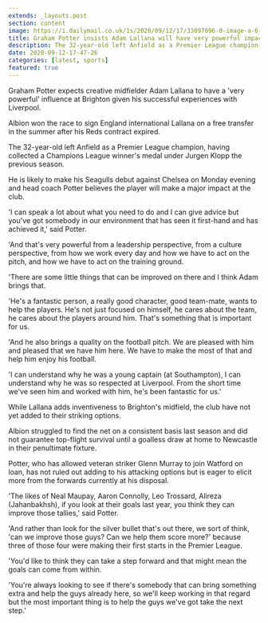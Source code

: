 ```yaml
---
extends: _layouts.post
section: content
image: https://i.dailymail.co.uk/1s/2020/09/12/17/33097096-0-image-a-6_1599928652057.jpg 
title: Graham Potter insists Adam Lallana will have very powerful impact on Brighton 
description: The 32-year-old left Anfield as a Premier League champion, having collected a Champions League winners medal under Jurgen Klopp the previous season. 
date: 2020-09-12-17-47-26 
categories: [latest, sports] 
featured: true 
--- 
```

Graham Potter expects creative midfielder Adam Lallana to have a 'very powerful' influence at Brighton given his successful experiences with Liverpool.

Albion won the race to sign England international Lallana on a free transfer in the summer after his Reds contract expired.

The 32-year-old left Anfield as a Premier League champion, having collected a Champions League winner's medal under Jurgen Klopp the previous season.



He is likely to make his Seagulls debut against Chelsea on Monday evening and head coach Potter believes the player will make a major impact at the club.

'I can speak a lot about what you need to do and I can give advice but you've got somebody in our environment that has seen it first-hand and has achieved it,' said Potter.

'And that's very powerful from a leadership perspective, from a culture perspective, from how we work every day and how we have to act on the pitch, and how we have to act on the training ground.

'There are some little things that can be improved on there and I think Adam brings that.



'He's a fantastic person, a really good character, good team-mate, wants to help the players. He's not just focused on himself, he cares about the team, he cares about the players around him. That's something that is important for us.

'And he also brings a quality on the football pitch. We are pleased with him and pleased that we have him here. We have to make the most of that and help him enjoy his football.

'I can understand why he was a young captain (at Southampton), I can understand why he was so respected at Liverpool. From the short time we've seen him and worked with him, he's been fantastic for us.'

While Lallana adds inventiveness to Brighton's midfield, the club have not yet added to their striking options.

Albion struggled to find the net on a consistent basis last season and did not guarantee top-flight survival until a goalless draw at home to Newcastle in their penultimate fixture.

Potter, who has allowed veteran striker Glenn Murray to join Watford on loan, has not ruled out adding to his attacking options but is eager to elicit more from the forwards currently at his disposal.

'The likes of Neal Maupay, Aaron Connolly, Leo Trossard, Alireza (Jahanbakhsh), if you look at their goals last year, you think they can improve those tallies,' said Potter.

'And rather than look for the silver bullet that's out there, we sort of think, 'can we improve those guys? Can we help them score more?' because three of those four were making their first starts in the Premier League.

'You'd like to think they can take a step forward and that might mean the goals can come from within.

'You're always looking to see if there's somebody that can bring something extra and help the guys already here, so we'll keep working in that regard but the most important thing is to help the guys we've got take the next step.'

